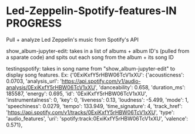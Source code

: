 # Led-Zeppelin-Spotify-features-IN PROGRESS
Pull + analyze Led Zeppelin's music from Spotify's API

show_album-jupyter-edit: takes in a list of albums + album ID's (pulled from a sparate code) and spits out each song from the album + its song ID

testingspotify: takes in song name from "show_album-jupyter-edit" to display song features.
Ex: {'0ExiKxfY5rHBW06TcV1xXU': {'acousticness': 0.0703,
                                'analysis_url': 'https://api.spotify.com/v1/audio-analysis/0ExiKxfY5rHBW06TcV1xXU',
                                'danceability': 0.658,
                                'duration_ms': 185587,
                                'energy': 0.695,
                                'id': '0ExiKxfY5rHBW06TcV1xXU',
                                'instrumentalness': 0,
                                'key': 0,
                                'liveness': 0.13,
                                'loudness': -5.499,
                                'mode': 1,
                                'speechiness': 0.0279,
                                'tempo': 133.949,
                                'time_signature': 4,
                                'track_href': 'https://api.spotify.com/v1/tracks/0ExiKxfY5rHBW06TcV1xXU',
                                'type': 'audio_features',
                                'uri': 'spotify:track:0ExiKxfY5rHBW06TcV1xXU',
                                'valence': 0.571},
